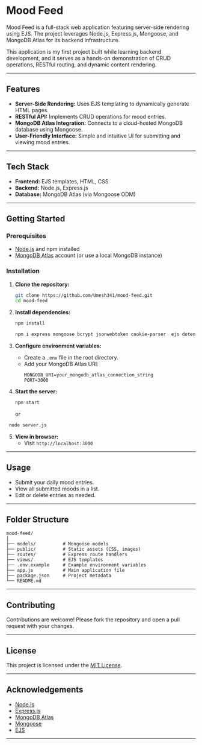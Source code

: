 # Mood Feed

Mood Feed is a full-stack web application featuring server-side rendering using EJS. The project leverages Node.js, Express.js, Mongoose, and MongoDB Atlas for its backend infrastructure.

This application is my first project built while learning backend development, and it serves as a hands-on demonstration of CRUD operations, RESTful routing, and dynamic content rendering.

---

## Features

- **Server-Side Rendering:** Uses EJS templating to dynamically generate HTML pages.
- **RESTful API:** Implements CRUD operations for mood entries.
- **MongoDB Atlas Integration:** Connects to a cloud-hosted MongoDB database using Mongoose.
- **User-Friendly Interface:** Simple and intuitive UI for submitting and viewing mood entries.

---

## Tech Stack

- **Frontend:** EJS templates, HTML, CSS
- **Backend:** Node.js, Express.js
- **Database:** MongoDB Atlas (via Mongoose ODM)

---

## Getting Started

### Prerequisites

- [Node.js](https://nodejs.org/) and npm installed
- [MongoDB Atlas](https://www.mongodb.com/atlas) account (or use a local MongoDB instance)

### Installation

1. **Clone the repository:**
   ```bash
   git clone https://github.com/Umesh341/mood-feed.git
   cd mood-feed
   ```

2. **Install dependencies:**
   ```bash
   npm install
   ```
   ```bash
   npm i express mongoose bcrypt jsonwebtoken cookie-parser  ejs dotenv timeago.js nodemon
   ```

3. **Configure environment variables:**
   - Create a `.env` file in the root directory.
   - Add your MongoDB Atlas URI:
     ```
     MONGODB_URI=your_mongodb_atlas_connection_string
     PORT=3000
     ```

4. **Start the server:**
   ```bash
   npm start
   ```
   or
  ```bash
   node server.js
   ```
5. **View in browser:**
   - Visit `http://localhost:3000`

---

## Usage

- Submit your daily mood entries.
- View all submitted moods in a list.
- Edit or delete entries as needed.

---

## Folder Structure

```
mood-feed/
│
├── models/          # Mongoose models
├── public/          # Static assets (CSS, images)
├── routes/          # Express route handlers
├── views/           # EJS templates
├── .env.example     # Example environment variables
├── app.js           # Main application file
├── package.json     # Project metadata
└── README.md
```

---

## Contributing

Contributions are welcome! Please fork the repository and open a pull request with your changes.

---

## License

This project is licensed under the [MIT License](LICENSE).

---

## Acknowledgements

- [Node.js](https://nodejs.org/)
- [Express.js](https://expressjs.com/)
- [MongoDB Atlas](https://www.mongodb.com/atlas)
- [Mongoose](https://mongoosejs.com/)
- [EJS](https://ejs.co/)

---
